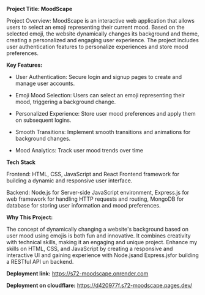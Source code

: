 **Project Title: MoodScape**

Project Overview: MoodScape is an interactive web application that allows users to select an emoji representing their current mood. Based on the selected emoji, the website dynamically changes its background and theme, creating a personalized and engaging user experience. The project includes user authentication features to personalize experiences and store mood preferences.

**Key Features:**

- User Authentication: Secure login and signup pages to create and manage user accounts.

- Emoji Mood Selection: Users can select an emoji representing their mood, triggering a background change.

- Personalized Experience: Store user mood preferences and apply them on subsequent logins.

- Smooth Transitions: Implement smooth transitions and animations for background changes.

- Mood Analytics: Track user mood trends over time

**Tech Stack**

Frontend: HTML, CSS, JavaScript and React Frontend framework for building a dynamic and responsive user interface.

Backend: Node.js for Server-side JavaScript environment, Express.js for web framework for handling HTTP requests and routing, MongoDB for database for storing user information and mood preferences.

**Why This Project:**

The concept of dynamically changing a website's background based on user mood using emojis is both fun and innovative. It combines creativity with technical skills, making it an engaging and unique project. Enhance my skills on HTML, CSS, and JavaScript by creating a responsive and interactive UI and gaining experience with Node.jsand Express.jsfor building a RESTful API un backend.


**Deployment link:** https://s72-moodscape.onrender.com

**Deployment on cloudflare:** https://d420977f.s72-moodscape.pages.dev/




